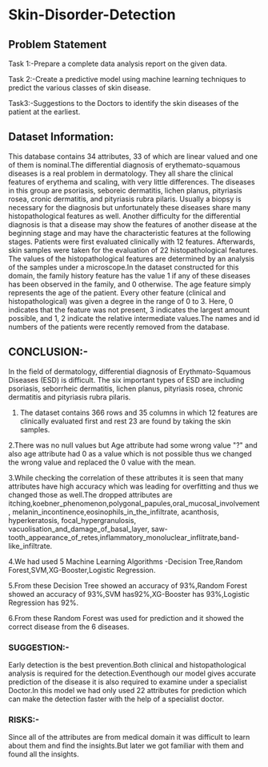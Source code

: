 # Skin-Disorder-Detection
## Problem Statement

Task 1:-Prepare a complete data analysis report on the given data.

Task 2:-Create a predictive model  using machine learning techniques to predict the various classes of skin disease. 

Task3:-Suggestions to the Doctors to identify the skin diseases of the patient at the earliest. 

## Dataset Information:
This database contains 34 attributes, 33 of which are linear valued and one of them is nominal.The differential diagnosis of erythemato-squamous diseases is a real problem in dermatology. They all share the clinical features of erythema and scaling, with very little differences. The diseases in this group are psoriasis, seboreic dermatitis, lichen planus, pityriasis rosea, cronic dermatitis, and pityriasis rubra pilaris. Usually a biopsy is necessary for the diagnosis but unfortunately these diseases share many histopathological features as well. Another difficulty for the differential diagnosis is that a disease may show the features of another disease at the beginning stage and may have the characteristic features at the following stages. Patients were first evaluated clinically with 12 features. Afterwards, skin samples were taken for the evaluation of 22 histopathological features. The values of the histopathological features are determined by an analysis of the samples under a microscope.In the dataset constructed for this domain, the family history feature has the value 1 if any of these diseases has been observed in the family, and 0 otherwise. The age feature simply represents the age of the patient. Every other feature (clinical and histopathological) was given a degree in the range of 0 to 3. Here, 0 indicates that the feature was not present, 3 indicates the largest amount possible, and 1, 2 indicate the relative intermediate values.The names and id numbers of the patients were recently removed from the database.

## CONCLUSION:-
In the field of dermatology, differential diagnosis of Erythmato-Squamous Diseases (ESD) is difficult. The six important types of ESD are including psoriasis, seborrheic dermatitis, lichen planus, pityriasis rosea, chronic dermatitis and pityriasis rubra pilaris.

1. The dataset contains 366 rows and 35 columns in which 12 features are clinically evaluated first and rest 23 are found by taking the skin samples.
   
2.There was no null values but Age attribute had some wrong value "?" and also age attribute had 0 as a value which is not possible thus we changed the wrong value and replaced the 0 value with the mean.

3.While checking the correlation of these attributes it is seen that many attributes have high accuracy which was leading for overfitting and thus we changed those as well.The dropped attributes are itching,koebner_phenomenon,polygonal_papules,oral_mucosal_involvement, melanin_incontinence,eosinophils_in_the_infiltrate, acanthosis, hyperkeratosis, focal_hypergranulosis, vacuolisation_and_damage_of_basal_layer, saw-tooth_appearance_of_retes,inflammatory_monoluclear_inflitrate,band-like_infiltrate.

4.We had used 5 Machine Learning Algorithms -Decision Tree,Random Forest,SVM,XG-Booster,Logistic Regression.

5.From these Decision Tree showed an accuracy of 93%,Random Forest showed an accuracy of 93%,SVM has92%,XG-Booster has 93%,Logistic Regression has 92%.

6.From these Random Forest was used for prediction and it showed the correct disease from the 6 diseases.

### SUGGESTION:-
Early detection is the best prevention.Both clinical and histopathological analysis is required for the detection.Eventhough our model gives accurate prediction of the disease it is also required to examine under a specialist Doctor.In this model we had only used 22 attributes for prediction which can make the detection faster with the help of a specialist doctor.

### RISKS:-
Since all of the attributes are from medical domain it was difficult to learn about them and find the insights.But later we got familiar with them and found all the insights.
